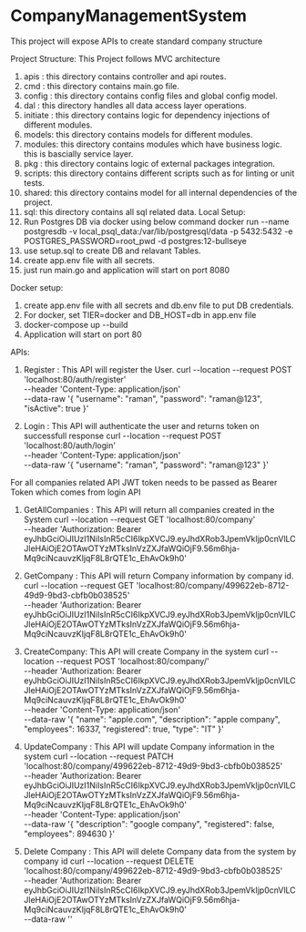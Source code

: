 # CompanyManagementSystem
This project will expose APIs to create standard company structure

Project Structure:
This Project follows MVC architecture
1. apis : this directory contains controller and api routes.
2. cmd : this directory contains main.go file.
3. config : this directory contains config files and global config model.
4. dal : this directory handles all data access layer operations.
5. initiate : this directory contains logic for dependency injections of different modules.
6. models: this directory contains models for different modules.
7. modules: this directory contains modules which have business logic. this is bascially service layer.
8. pkg : this directory contains logic of external packages integration.
9. scripts: this directory contains different scripts such as for linting or unit tests.
10. shared: this directory contains model for all internal dependencies of the project.
11. sql: this directory contains all sql related data.
Local Setup:
1. Run Postgres DB via docker using below command
docker run --name postgresdb -v local_psql_data:/var/lib/postgresql/data -p 5432:5432 -e POSTGRES_PASSWORD=root_pwd -d postgres:12-bullseye
2. use setup.sql to create DB and relavant Tables.
3. create app.env file with all secrets.
4. just run main.go and application will start on port 8080

Docker setup:
1. create app.env file with all secrets and db.env file to put DB credentials.
2. For docker, set TIER=docker and DB_HOST=db in app.env file
3. docker-compose up --build
4. Application will start on port 80

APIs:
1. Register : This API will register the User.
curl --location --request POST 'localhost:80/auth/register' \
--header 'Content-Type: application/json' \
--data-raw '{
    "username": "raman",
    "password": "raman@123",
    "isActive": true
}'

2. Login : This API will authenticate the user and returns token on successfull response
curl --location --request POST 'localhost:80/auth/login' \
--header 'Content-Type: application/json' \
--data-raw '{
    "username": "raman",
    "password": "raman@123"
}'

For all companies related API JWT token needs to be passed as Bearer Token which comes from login API

1. GetAllCompanies : This API will return all companies created in the System
curl --location --request GET 'localhost:80/company' \
--header 'Authorization: Bearer eyJhbGciOiJIUzI1NiIsInR5cCI6IkpXVCJ9.eyJhdXRob3JpemVkIjp0cnVlLCJleHAiOjE2OTAwOTYzMTksInVzZXJfaWQiOjF9.56m6hja-Mq9ciNcauvzKIjqF8L8rQTE1c_EhAvOk9h0'

2. GetCompany : This API will return Company information by company id.
curl --location --request GET 'localhost:80/company/499622eb-8712-49d9-9bd3-cbfb0b038525' \
--header 'Authorization: Bearer eyJhbGciOiJIUzI1NiIsInR5cCI6IkpXVCJ9.eyJhdXRob3JpemVkIjp0cnVlLCJleHAiOjE2OTAwOTYzMTksInVzZXJfaWQiOjF9.56m6hja-Mq9ciNcauvzKIjqF8L8rQTE1c_EhAvOk9h0'

3. CreateCompany: This API will create Company in the system
curl --location --request POST 'localhost:80/company/' \
--header 'Authorization: Bearer eyJhbGciOiJIUzI1NiIsInR5cCI6IkpXVCJ9.eyJhdXRob3JpemVkIjp0cnVlLCJleHAiOjE2OTAwOTYzMTksInVzZXJfaWQiOjF9.56m6hja-Mq9ciNcauvzKIjqF8L8rQTE1c_EhAvOk9h0' \
--header 'Content-Type: application/json' \
--data-raw '{
    "name": "apple.com",
    "description": "apple company",
    "employees": 16337,
    "registered": true,
    "type": "IT"
}'

4. UpdateCompany : This API will update Company information in the system
curl --location --request PATCH 'localhost:80/company/499622eb-8712-49d9-9bd3-cbfb0b038525' \
--header 'Authorization: Bearer eyJhbGciOiJIUzI1NiIsInR5cCI6IkpXVCJ9.eyJhdXRob3JpemVkIjp0cnVlLCJleHAiOjE2OTAwOTYzMTksInVzZXJfaWQiOjF9.56m6hja-Mq9ciNcauvzKIjqF8L8rQTE1c_EhAvOk9h0' \
--header 'Content-Type: application/json' \
--data-raw '{
    "description": "google company",
    "registered": false,
    "employees": 894630
}'

5. Delete Company : This API will delete Company data from the system by company id
curl --location --request DELETE 'localhost:80/company/499622eb-8712-49d9-9bd3-cbfb0b038525' \
--header 'Authorization: Bearer eyJhbGciOiJIUzI1NiIsInR5cCI6IkpXVCJ9.eyJhdXRob3JpemVkIjp0cnVlLCJleHAiOjE2OTAwOTYzMTksInVzZXJfaWQiOjF9.56m6hja-Mq9ciNcauvzKIjqF8L8rQTE1c_EhAvOk9h0' \
--data-raw ''